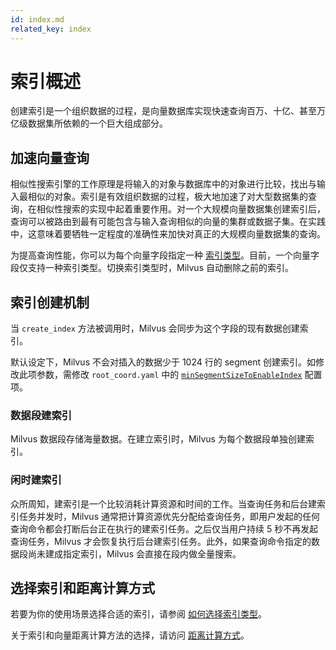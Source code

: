 ```yaml
---
id: index.md
related_key: index
---
```


# 索引概述

创建索引是一个组织数据的过程，是向量数据库实现快速查询百万、十亿、甚至万亿级数据集所依赖的一个巨大组成部分。

## 加速向量查询

相似性搜索引擎的工作原理是将输入的对象与数据库中的对象进行比较，找出与输入最相似的对象。索引是有效组织数据的过程，极大地加速了对大型数据集的查询，在相似性搜索的实现中起着重要作用。对一个大规模向量数据集创建索引后，查询可以被路由到最有可能包含与输入查询相似的向量的集群或数据子集。在实践中，这意味着要牺牲一定程度的准确性来加快对真正的大规模向量数据集的查询。

为提高查询性能，你可以为每个向量字段指定一种 [索引类型](index_selection.md)。目前，一个向量字段仅支持一种索引类型。切换索引类型时，Milvus 自动删除之前的索引。

## 索引创建机制

当 `create_index` 方法被调用时，Milvus 会同步为这个字段的现有数据创建索引。
<div class="alert note">
  默认设定下，Milvus 不会对插入的数据少于 1024 行的 segment 创建索引。如修改此项参数，需修改 <code>root_coord.yaml</code> 中的 <a href="configuration_standalone-advanced.md#System-Behavior-Configurations"><code>minSegmentSizeToEnableIndex</code></a> 配置项。
</div>

### 数据段建索引

Milvus 数据段存储海量数据。在建立索引时，Milvus 为每个数据段单独创建索引。

### 闲时建索引

众所周知，建索引是一个比较消耗计算资源和时间的工作。当查询任务和后台建索引任务并发时，Milvus 通常把计算资源优先分配给查询任务，即用户发起的任何查询命令都会打断后台正在执行的建索引任务。之后仅当用户持续 5 秒不再发起查询任务，Milvus 才会恢复执行后台建索引任务。此外，如果查询命令指定的数据段尚未建成指定索引，Milvus 会直接在段内做全量搜索。

## 选择索引和距离计算方式

若要为你的使用场景选择合适的索引，请参阅 [如何选择索引类型](index_selection.md)。

关于索引和向量距离计算方法的选择，请访问 [距离计算方式](metric.md)。
